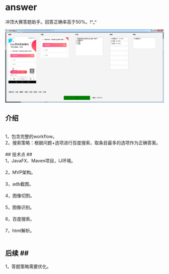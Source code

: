 # answer

冲顶大赛答题助手。回答正确率高于50%。!^_^


![Aaron Swartz](https://raw.githubusercontent.com/zealot2002/answer/master/src/screenshot/answer.png)
## 介绍 ##
<br />
1，包含完整的workflow。<br />
2，搜索策略：根据问题+选项进行百度搜索，取条目最多的选项作为正确答案。<br />
<br />
## 技术点 ##
<br />
1，JavaFX、Maven项目，IJ环境。<br /><br />
2，MVP架构。<br /><br />
3，adb截图。<br /><br />
4，图像切割。<br /><br />
5，图像识别。<br /><br />
6，百度搜索。<br /><br />
7，html解析。<br /><br />

## 后续 ##<br />
1，答题策略需要优化。<br />
